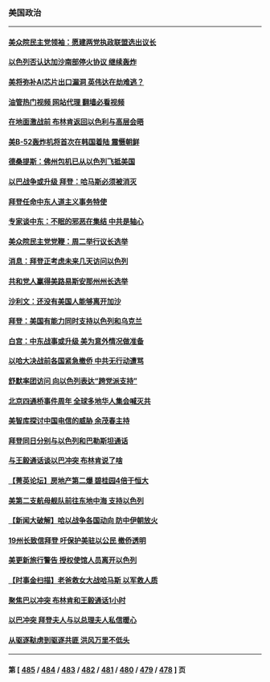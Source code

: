 ### 美国政治
---
#### [美众院民主党领袖：愿建两党执政联盟选出议长](../../pages/ncid1078159/n14096613.md?10170045) 
#### [以色列否认达加沙南部停火协议 继续轰炸](../../pages/ncid1078159/n14096457.md?10170045) 
#### [美将弥补AI芯片出口漏洞 英伟达在劫难逃？](../../pages/ncid1078159/n14096443.md?10170045) 
#### [油管热门视频 网站代理 翻墙必看视频](http://138.2.39.72:81/youtube.html?epic-marker?10170045)
#### [在地面激战前 布林肯返回以色利与高层会晤](../../pages/ncid1078159/n14096429.md?10170045) 
#### [美B-52轰炸机将首次在韩国着陆 震慑朝鲜](../../pages/ncid1078159/n14096425.md?10170045) 
#### [德桑提斯：佛州包机已从以色列飞抵美国](../../pages/ncid1078159/n14096226.md?10170045) 
#### [以巴战争或升级 拜登：哈马斯必须被消灭](../../pages/ncid1078159/n14096039.md?10170045) 
#### [拜登任命中东人道主义事务特使](../../pages/ncid1078159/n14096032.md?10170045) 
#### [专家谈中东：不眠的邪恶在集结 中共是轴心](../../pages/ncid1078159/n14095946.md?10170045) 
#### [美众院民主党党鞭：周二举行议长选举](../../pages/ncid1078159/n14096189.md?10170045) 
#### [消息：拜登正考虑未来几天访问以色列](../../pages/ncid1078159/n14096038.md?10170045) 
#### [共和党人赢得美路易斯安那州州长选举](../../pages/ncid1078159/n14095975.md?10170045) 
#### [沙利文：还没有美国人能够离开加沙](../../pages/ncid1078159/n14095848.md?10170045) 
#### [拜登：美国有能力同时支持以色列和乌克兰](../../pages/ncid1078159/n14095873.md?10170045) 
#### [白宫：中东战事或升级 美为意外情况做准备](../../pages/ncid1078159/n14095836.md?10170045) 
#### [以哈大决战前各国紧急撤侨 中共无行动遭骂](../../pages/ncid1078159/n14095711.md?10170045) 
#### [舒默率团访问 向以色列表达“跨党派支持”](../../pages/ncid1078159/n14095686.md?10170045) 
#### [北京四通桥事件周年 全球多地华人集会喊灭共](../../pages/ncid1078159/n14095615.md?10170045) 
#### [美智库探讨中国电信的威胁 余茂春主持](../../pages/ncid1078159/n14095498.md?10170045) 
#### [拜登同日分别与以色列和巴勒斯坦通话](../../pages/ncid1078159/n14095488.md?10170045) 
#### [与王毅通话谈以巴冲突 布林肯说了啥](../../pages/ncid1078159/n14095473.md?10170045) 
#### [【菁英论坛】房地产第二爆 碧桂园4倍于恒大](../../pages/ncid1078159/n14095400.md?10170045) 
#### [美第二支航母舰队前往东地中海 支持以色列](../../pages/ncid1078159/n14095442.md?10170045) 
#### [【新闻大破解】哈以战争各国动向 防中伊朝放火](../../pages/ncid1078159/n14095398.md?10170045) 
#### [19州长致信拜登 吁保护美驻以公民 撤侨透明](../../pages/ncid1078159/n14095403.md?10170045) 
#### [美更新旅行警告 授权使馆人员离开以色列](../../pages/ncid1078159/n14095401.md?10170045) 
#### [【时事金扫描】老爸救女大战哈马斯 以军救人质](../../pages/ncid1078159/n14095329.md?10170045) 
#### [聚焦巴以冲突 布林肯和王毅通话1小时](../../pages/ncid1078159/n14095385.md?10170045) 
#### [以巴冲突 拜登夫人与以总理夫人私信暖心](../../pages/ncid1078159/n14095276.md?10170045) 
#### [从驱逐鞑虏到驱逐共匪 洪风万里不低头](../../pages/ncid1078159/n14095146.md?10170045) 

---
#### 第 [ [485](./485.md?10170045) / [484](./484.md?10170045) / [483](./483.md?10170045) / [482](./482.md?10170045) / [481](./481.md?10170045) / [480](./480.md?10170045) / [479](./479.md?10170045) / [478](./478.md?10170045) ] 页
